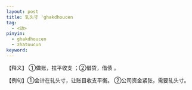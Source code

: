 ```yaml
---
layout: post
title: 轧头寸 'ghakdhoucen
tag:
  - <动>
pinyin: 
  - ghakdhoucen
  - zhatoucun
keyword: 
---
```



【释义】 ①做账，拉平收支 ；②借贷，借债 。                                       
                                                
【例句】①会计在轧头寸，让账目收支平衡。 ②公司资金紧张，需要轧头寸。           

                  
 
         

   

                    